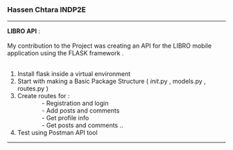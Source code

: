 ### Hassen Chtara  INDP2E
---
**LIBRO API** :
<br/><br/> 
My contribution to the Project was creating an API for the LIBRO mobile application using the FLASK framework .
<br/> 
<br/> 
 1. Install flask inside a virtual environment <br/> 
 2. Start with making a Basic Package Structure ( _init_.py , models.py , routes.py )<br/> 
 3. Create routes for :
<br/> &emsp;&emsp;&emsp;&emsp;- Registration and login
<br/> &emsp;&emsp;&emsp;&emsp;- Add posts and comments 
<br/> &emsp;&emsp;&emsp;&emsp;- Get profile info
<br/> &emsp;&emsp;&emsp;&emsp;- Get posts and comments ..<br/> 
 4. Test using Postman API tool<br/> 
 ---
